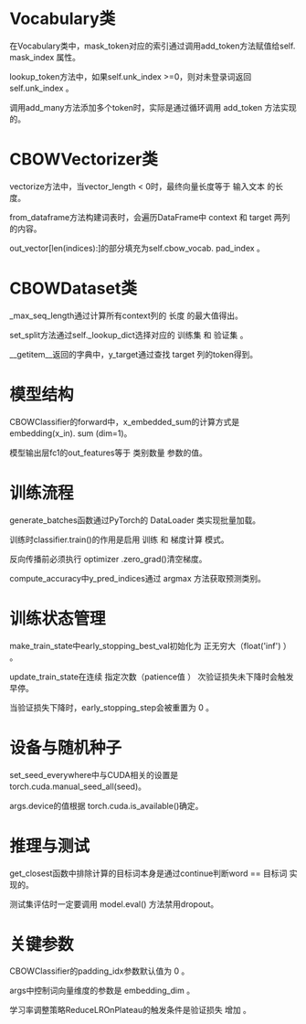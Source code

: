 # Vocabulary类
 
在Vocabulary类中，mask_token对应的索引通过调用add_token方法赋值给self. mask_index 属性。
 
lookup_token方法中，如果self.unk_index >=0，则对未登录词返回 self.unk_index 。
 
调用add_many方法添加多个token时，实际是通过循环调用 add_token 方法实现的。

# CBOWVectorizer类
 
vectorize方法中，当vector_length < 0时，最终向量长度等于 输入文本 的长度。
 
from_dataframe方法构建词表时，会遍历DataFrame中 context 和 target 两列的内容。
 
out_vector[len(indices):]的部分填充为self.cbow_vocab. pad_index 。
 
# CBOWDataset类
 
_max_seq_length通过计算所有context列的 长度 的最大值得出。
 
set_split方法通过self._lookup_dict选择对应的 训练集 和 验证集 。
 
__getitem__返回的字典中，y_target通过查找 target 列的token得到。
 
# 模型结构
 
CBOWClassifier的forward中，x_embedded_sum的计算方式是embedding(x_in). sum (dim=1)。
 
模型输出层fc1的out_features等于 类别数量 参数的值。
 
# 训练流程
 
generate_batches函数通过PyTorch的 DataLoader 类实现批量加载。
 
训练时classifier.train()的作用是启用 训练 和 梯度计算 模式。
 
反向传播前必须执行 optimizer .zero_grad()清空梯度。
 
compute_accuracy中y_pred_indices通过 argmax 方法获取预测类别。
 
# 训练状态管理
 
make_train_state中early_stopping_best_val初始化为 正无穷大（float('inf') ） 。
 
update_train_state在连续 指定次数（patience值 ） 次验证损失未下降时会触发早停。
 
当验证损失下降时，early_stopping_step会被重置为 0 。
 
# 设备与随机种子
 
set_seed_everywhere中与CUDA相关的设置是 torch.cuda.manual_seed_all(seed)。
 
args.device的值根据 torch.cuda.is_available()确定。
 
# 推理与测试
 
get_closest函数中排除计算的目标词本身是通过continue判断word == 目标词 实现的。
 
测试集评估时一定要调用 model.eval() 方法禁用dropout。
 
# 关键参数
 
CBOWClassifier的padding_idx参数默认值为 0 。
 
args中控制词向量维度的参数是 embedding_dim 。
 
学习率调整策略ReduceLROnPlateau的触发条件是验证损失 增加 。